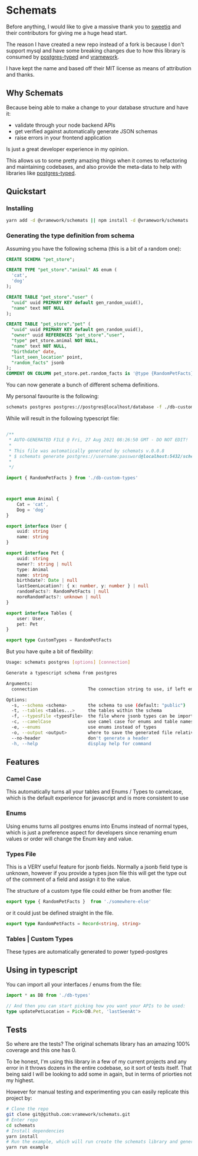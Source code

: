 # Schemats

Before anything, I would like to give a massive thank you to [sweetiq](https://www.npmjs.com/package/schemats) and their contributors for giving me a huge head start.

The reason I have created a new repo instead of a fork is because I don't support mysql and have some breaking changes due to how this library is consumed by [postgres-typed](https://github.com/vramework/postgres-typed) and [vramework](https://vramework.io/).

I have kept the name and based off their MIT license as means of attribution and thanks.

## Why Schemats

Because being able to make a change to your database structure and have it:

- validate through your node backend APIs
- get verified against automatically generate JSON schemas
- raise errors in your frontend application 

Is just a great developer experience in my opinion.

This allows us to some pretty amazing things when it comes to refactoring and maintaining codebases, and
also provide the meta-data to help with libraries like [postgres-typed](https://github.com/vramework/postgres-typed). 

## Quickstart

### Installing

```bash
yarn add -d @vramework/schemats || npm install -d @vramework/schemats
```

### Generating the type definition from schema

Assuming you have the following schema (this is a bit of a random one):

```sql
CREATE SCHEMA "pet_store";

CREATE TYPE "pet_store"."animal" AS enum (
  'cat',
  'dog'
);

CREATE TABLE "pet_store"."user" (
  "uuid" uuid PRIMARY KEY default gen_random_uuid(),
  "name" text NOT NULL
);

CREATE TABLE "pet_store"."pet" (
  "uuid" uuid PRIMARY KEY default gen_random_uuid(),
  "owner" uuid REFERENCES "pet_store"."user",
  "type" pet_store.animal NOT NULL,
  "name" text NOT NULL,
  "birthdate" date,
  "last_seen_location" point,
  "random_facts" jsonb
);
COMMENT ON COLUMN pet_store.pet.random_facts is '@type {RandomPetFacts}';
```

You can now generate a bunch of different schema definitions.

My personal favourite is the following:

```bash
schemats postgres postgres://postgres@localhost/database -f ./db-custom-types.ts -s pet_store -c -e -o db-types.ts
```

While will result in the following typescript file: 

```typescript

/**
 * AUTO-GENERATED FILE @ Fri, 27 Aug 2021 08:26:50 GMT - DO NOT EDIT!
 *
 * This file was automatically generated by schemats v.0.0.8
 * $ schemats generate postgres://username:password@localhost:5432/schemats -C -s pet_store
 *
 */

import { RandomPetFacts } from './db-custom-types'



export enum Animal {
	Cat = 'cat',
	Dog = 'dog' 
}

export interface User { 
	uuid: string
	name: string 
}

export interface Pet { 
	uuid: string
	owner?: string | null
	type: Animal
	name: string
	birthdate?: Date | null
	lastSeenLocation?: { x: number, y: number } | null
	randomFacts?: RandomPetFacts | null
	moreRandomFacts?: unknown | null 
}

export interface Tables {
    user: User,
	pet: Pet
}

export type CustomTypes = RandomPetFacts
```

But you have quite a bit of flexbility:

```bash
Usage: schemats postgres [options] [connection]

Generate a typescript schema from postgres

Arguments:
  connection                   The connection string to use, if left empty will use env variables

Options:
  -s, --schema <schema>        the schema to use (default: "public")
  -t, --tables <tables...>     the tables within the schema
  -f, --typesFile <typesFile>  the file where jsonb types can be imported from
  -c, --camelCase              use camel case for enums and table names
  -e, --enums                  use enums instead of types
  -o, --output <output>        where to save the generated file relative to the current working directory
  --no-header                  don't generate a header
  -h, --help                   display help for command
```

## Features

### Camel Case

This automatically turns all your tables and Enums / Types to camelcase, which is the default
experience for javascript and is more consistent to use

### Enums

Using enums turns all postgres enums into Enums instead of normal types, which is just a
preference aspect for developers since renaming enum values or order will change the Enum
key and value.

### Types File

This is a VERY useful feature for jsonb fields. Normally a jsonb field type is unknown, 
however if you provide a types json file this will get the type out of the comment 
of a field and assign it to the value.

The structure of a custom type file could either be from another file:

```typescript
export type { RandomPetFacts }  from './somewhere-else'
```

or it could just be defined straight in the file.

```typescript
export type RandomPetFacts = Record<string, string>
```

### Tables | Custom Types

These types are automatically generated to power typed-postgres

## Using in typescript

You can import all your interfaces / enums from the file:

```typescript
import * as DB from './db-types'

// And then you can start picking how you want your APIs to be used:
type updatePetLocation = Pick<DB.Pet, 'lastSeenAt'>
```

## Tests

So where are the tests? The original schemats library has an amazing 100% coverage and this one has 0.

To be honest, I'm using this library in a few of my current projects and any error in it throws dozens 
in the entire codebase, so it sort of tests itself. That being said I will be looking to add some in again,
but in terms of priorties not my highest.

However for manual testing and experimenting you can easily replicate this project by:

```bash
# Clone the repo
git clone git@github.com:vramework/schemats.git
# Enter repo
cd schemats
# Install dependencies
yarn install
# Run the example, which will run create the schemats library and generate the db-types library
yarn run example
```


